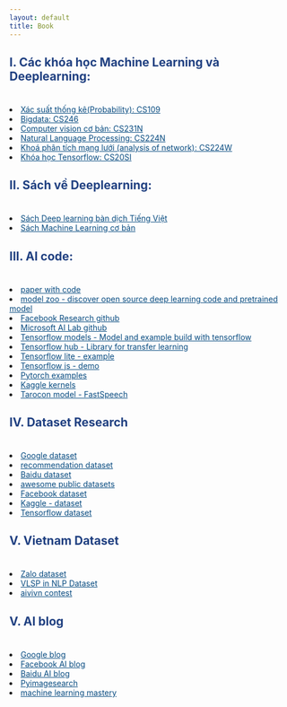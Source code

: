 ```yaml
---
layout: default
title: Book
---
```


<div>
	<div>
	<h2><p style="text-align: left; color: #204081; font-weight: bold">I. Các khóa học Machine Learning và Deeplearning:</p></h2>
	<br>
	<nav>
		<li><a style="text-align: left; color: #074B80"  href="http://web.stanford.edu/class/cs109/">Xác suất thống kê(Probability): CS109</a></li>
		<li><a style="text-align: left; color: #074B80"  href="http://web.stanford.edu/class/cs246/">Bigdata: CS246</a></li>
		<li><a style="text-align: left; color: #074B80"  href="http://cs231n.stanford.edu/">Computer vision cơ bản: CS231N</a></li>
		<li><a style="text-align: left; color: #074B80"  href="http://web.stanford.edu/class/cs224n/">Natural Language Processing: CS224N</a></li>
		<li><a style="text-align: left; color: #074B80"  href="http://web.stanford.edu/class/cs224w/">Khoá phân tích mạng lưới (analysis of network): CS224W</a></li>
		<li><a style="text-align: left; color: #074B80"  href="https://web.stanford.edu/class/cs20si/">Khóa học Tensorflow: CS20SI</a></li>
	</nav>
	</div>
	<div>
	<h2><p style="text-align: left; color: #204081; font-weight: bold">II. Sách về Deeplearning:</p></h2>
	<br>
	<nav>
		<li><a style="text-align: left; color: #074B80"  href="https://dlbookvn.gitlab.io/deeplearning/">Sách Deep learning bàn dịch Tiếng Việt</a></li>
		<li><a style="text-align: left; color: #074B80"  href="https://machinelearningcoban.com/ebook/">Sách Machine Learning cơ bản</a></li>
	</nav>
	</div>
	<div>
	<h2><p style="text-align: left; color: #204081; font-weight: bold">III. AI code:</p></h2>
	<br>
	<nav>
		<li><a style="text-align: left; color: #074B80"  href="https://paperswithcode.com/">paper with code</a></li>
		<li><a style="text-align: left; color: #074B80"  href="https://modelzoo.co/">model zoo - discover open source deep learning code and pretrained model</a></li>
		<li><a style="text-align: left; color: #074B80"  href="https://github.com/facebookresearch">Facebook Research github</a></li>
		<li><a style="text-align: left; color: #074B80"  href="https://github.com/microsoft/ailab">Microsoft AI Lab github</a></li>
		<li><a style="text-align: left; color: #074B80"  href="https://github.com/tensorflow/models/">Tensorflow models - Model and example build with tensorflow</a></li>
		<li><a style="text-align: left; color: #074B80"  href="https://github.com/tensorflow/hub/">Tensorflow hub - Library for transfer learning</a></li>
		<li><a style="text-align: left; color: #074B80"  href="https://github.com/tensorflow/tensorflow/tree/master/tensorflow/lite/g3doc/models">Tensorflow lite - example</a></li>
		<li><a style="text-align: left; color: #074B80"  href="https://www.tensorflow.org/js/demos">Tensorflow js - demo</a></li>
		<li><a style="text-align: left; color: #074B80"  href="https://github.com/pytorch/examples">Pytorch examples</a></li>
		<li><a style="text-align: left; color: #074B80"  href="https://www.kaggle.com/kernels">Kaggle kernels</a></li>
		<li><a style="text-align: left; color: #074B80"  href="https://github.com/xcmyz/FastSpeech">Tarocon model - FastSpeech</a></li>
	</nav>
	</div>
	<div>
	<h2><p style="text-align: left; color: #204081; font-weight: bold">IV. Dataset Research</p></h2>
	<br>
	<nav>
		<li><a style="text-align: left; color: #074B80"  href="https://research.google/tools/datasets/">Google dataset</a></li>
		<li><a style="text-align: left; color: #074B80"  href="https://github.com/daicoolb/RecommenderSystem-DataSet">recommendation dataset</a></li>
		<li><a style="text-align: left; color: #074B80"  href="https://ai.baidu.com/broad/download">Baidu dataset</a></li>
		<li><a style="text-align: left; color: #074B80"  href="https://github.com/awesomedata/awesome-public-datasets">awesome public datasets</a></li>
		<li><a style="text-align: left; color: #074B80"  href="https://data.world/datasets/facebook">Facebook dataset</a></li>
		<li><a style="text-align: left; color: #074B80"  href="https://www.kaggle.com/datasets">Kaggle - dataset</a></li>
		<li><a style="text-align: left; color: #074B80"  href="https://www.tensorflow.org/datasets/catalog/overview#all_datasets">Tensorflow dataset</a></li>
	</nav>
	</div>
	<div>
	</div>
	<div>
	<h2><p style="text-align: left; color: #204081; font-weight: bold">V. Vietnam Dataset</p></h2>
	<br>
	<nav>
		<li><a style="text-align: left; color: #074B80"  href="https://challenge.zalo.ai/">Zalo dataset</a></li>
		<li><a style="text-align: left; color: #074B80"  href="https://vlsp.org.vn/"> VLSP in NLP Dataset</a></li>
		<li><a style="text-align: left; color: #074B80"  href="https://www.aivivn.com/">aivivn contest</a></li>
	</nav>
	</div>
	<div>
	<h2><p style="text-align: left; color: #204081; font-weight: bold">V. AI blog</p></h2>
	<br>
	<nav>
		<li><a style="text-align: left; color: #074B80"  href="https://ai.googleblog.com/">Google blog</a></li>
		<li><a style="text-align: left; color: #074B80"  href="https://ai.facebook.com/blog">Facebook AI blog</a></li>
		<li><a style="text-align: left; color: #074B80"  href="http://research.baidu.com/Blog">Baidu AI blog</a></li>
		<li><a style="text-align: left; color: #074B80"  href="https://www.pyimagesearch.com/">Pyimagesearch</a></li>
		<li><a style="text-align: left; color: #074B80"  href="https://machinelearningmastery.com/">machine learning mastery</a></li>
	</nav>
	</div>
</div>



